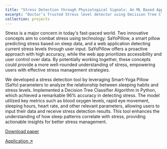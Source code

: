```yaml
---
title: "Stress Detection through Physiological Signals: An ML Based Approach"
excerpt: "Doctor’s Trusted Stress level detector using Decision Tree Classifier | Team Size: 3 |  Role: Lead Developer (Data Cleaning & UI Interface) | Advisor: Dr. Aravindan"
collection: projects 
---
```

Stress is a major concern in today's fast-paced world. Two innovative concepts aim to combat stress using technology: SaYoPillow, a smart pillow predicting stress based on sleep data, and a web application detecting current stress levels through user input. SaYoPillow offers a proactive approach with high accuracy, while the web app prioritizes accessibility and user control over data. By potentially working together, these concepts could provide a more well-rounded understanding of stress, empowering users with effective stress management strategies.

We developed a stress detection tool by leveraging Smart-Yoga Pillow (SaYo) parameters to analyze the relationship between sleeping habits and stress levels. Implemented a Decision Tree Classifier Algorithm in Python, which achieved a remarkable 96% accuracy in detecting stress. The model utilized key metrics such as blood oxygen levels, rapid eye movement, sleeping hours, heart rate, and other relevant parameters, allowing users to input their data and receive stress detection results. This tool enhances the understanding of how sleep patterns correlate with stress, providing actionable insights for better stress management.

[Download paper](https://docs.google.com/document/d/1AtuUvZQRJwqT8qZL8RGKEs6E9IU-Kzf-jOqZuscHe3g/edit?usp=sharing)

[Application ↗️](https://stress-detect.streamlit.app/)
